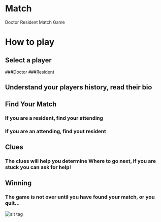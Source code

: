 # Match
Doctor Resident Match Game

# How to play

## Select a player
###Doctor
###Resident

## Understand your players history, read their bio

## Find Your Match
### If you are a resident, find your attending
### If you are an attending, find yout resident

## Clues
### The clues will help you determine Where to go next, if you are stuck you can ask for help!

## Winning
### The game is not over until you have found your match, or you quit...

![alt tag](https://raw.githubusercontent.com/username/projectname/branch/path/to/img.png)
